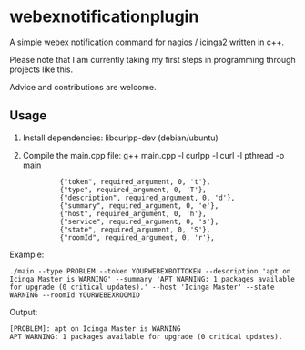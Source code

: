 # webexnotificationplugin

A simple webex notification command for nagios / icinga2 written in c++.

Please note that I am currently taking my first steps in programming through projects like this. 

Advice and contributions are welcome. 

## Usage 

1. Install dependencies: libcurlpp-dev (debian/ubuntu)
2. Compile the main.cpp file: g++ main.cpp -l curlpp -l curl -l pthread -o main

                {"token", required_argument, 0, 't'},
                {"type", required_argument, 0, 'T'},
                {"description", required_argument, 0, 'd'},
                {"summary", required_argument, 0, 'e'},
                {"host", required_argument, 0, 'h'},
                {"service", required_argument, 0, 's'},
                {"state", required_argument, 0, 'S'},
                {"roomId", required_argument, 0, 'r'},

Example:

    ./main --type PROBLEM --token YOURWEBEXBOTTOKEN --description 'apt on Icinga Master is WARNING' --summary 'APT WARNING: 1 packages available for upgrade (0 critical updates).' --host 'Icinga Master' --state WARNING --roomId YOURWEBEXROOMID

Output:

    [PROBLEM]: apt on Icinga Master is WARNING
    APT WARNING: 1 packages available for upgrade (0 critical updates).
